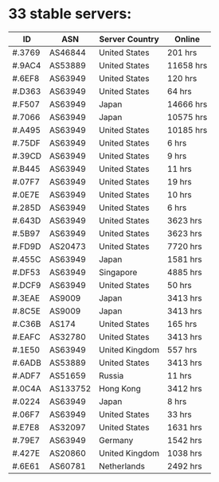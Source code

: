 # 33 stable servers:

| ID | ASN | Server Country | Online |
| ------ | ------ | ------ | ------ |
| #.3769 | AS46844 | United States | 201 hrs |
| #.9AC4 | AS53889 | United States | 11658 hrs |
| #.6EF8 | AS63949 | United States | 120 hrs |
| #.D363 | AS63949 | United States | 64 hrs |
| #.F507 | AS63949 | Japan | 14666 hrs |
| #.7066 | AS63949 | Japan | 10575 hrs |
| #.A495 | AS63949 | United States | 10185 hrs |
| #.75DF | AS63949 | United States | 6 hrs |
| #.39CD | AS63949 | United States | 9 hrs |
| #.B445 | AS63949 | United States | 11 hrs |
| #.07F7 | AS63949 | United States | 19 hrs |
| #.0E7E | AS63949 | United States | 10 hrs |
| #.285D | AS63949 | United States | 6 hrs |
| #.643D | AS63949 | United States | 3623 hrs |
| #.5B97 | AS63949 | United States | 3623 hrs |
| #.FD9D | AS20473 | United States | 7720 hrs |
| #.455C | AS63949 | Japan | 1581 hrs |
| #.DF53 | AS63949 | Singapore | 4885 hrs |
| #.DCF9 | AS63949 | United States | 50 hrs |
| #.3EAE | AS9009 | Japan | 3413 hrs |
| #.8C5E | AS9009 | Japan | 3413 hrs |
| #.C36B | AS174 | United States | 165 hrs |
| #.EAFC | AS32780 | United States | 3413 hrs |
| #.1E50 | AS63949 | United Kingdom | 557 hrs |
| #.6ADB | AS53889 | United States | 3413 hrs |
| #.ADF7 | AS51659 | Russia | 11 hrs |
| #.0C4A | AS133752 | Hong Kong | 3412 hrs |
| #.0224 | AS63949 | Japan | 8 hrs |
| #.06F7 | AS63949 | United States | 33 hrs |
| #.E7E8 | AS32097 | United States | 1631 hrs |
| #.79E7 | AS63949 | Germany | 1542 hrs |
| #.427E | AS20860 | United Kingdom | 1038 hrs |
| #.6E61 | AS60781 | Netherlands | 2492 hrs |

